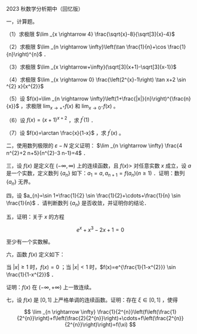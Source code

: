 2023 秋数学分析期中（回忆版）

一，计算题。

（1）求极限 $\lim _{x \rightarrow 4} \frac{\sqrt{x}-8}{\sqrt[3]{x}-4}$

（2）求极限 $\lim _{n \rightarrow \infty}\left(\tan \frac{1}{n}+\cos \frac{1}{n}\right)^{n}$ ．

（3）求极限 $\lim _{x \rightarrow+\infty}(\sqrt[3]{x+1}-\sqrt[3]{x-1})$

（4）求极限 $\lim _{x \rightarrow 0} \frac{\left(2^{x}-1\right) \tan x+2 \sin ^{2} x}{x^{2}}$

（5）设 $f(x)=\lim _{n \rightarrow \infty}\left(1+\frac{|x|}{n}\right)^{\frac{n}{x}}$ ，求极限 $\lim _{x \rightarrow+^{+}} f(x)$ 和 $\lim _{x \rightarrow 0^{-}} f(x)$ 。

（6）设 $f(x)=(x+1)^{x+2}$ ，求 $f^{\prime}(1)$ ．

（7）设 $f(x)=\arctan \frac{x}{1-x}$ ，求 $f^{\prime}(x)$ 。

二，使用数列极限的 $\varepsilon-N$ 定义证明： $\lim _{n \rightarrow \infty} \frac{4 n^{2}+2 n+5}{n^{2}-3 n-1}=4$ ．

三，设 $f(x)$ 是定义在 $(-\infty, \infty)$ 上的连续函数，且 $f(x)>$ 对任意实数 $x$ 成立，设 $a$ 是一个实数，定义数列 $\left\{a_{n}\right\}$ 如下：$a_{1}=a, a_{n+1}=f\left(a_{n}\right)(n \geqslant 1)$ ．证明：数列 $\left\{a_{n}\right\}$ 无界。

四，设 $a_{n}=\sin 1+\frac{1}{2} \sin \frac{1}{2}+\cdots+\frac{1}{n} \sin \frac{1}{n}$ ．请判断数列 $\left\{a_{n}\right\}$ 是否收敛，并证明你的结论．

五，证明：关于 $x$ 的方程

$$
e^{x}+x^{3}-2 x+1=0
$$

至少有一个实数解。

六，函数 $f(x)$ 定义如下：

当 $|x| \geqslant 1$ 时，$f(x)=0$ ；当 $|x|<1$ 时，$f(x)=e^{\frac{1}{1-x^{2}}} \sin \frac{1}{1-x^{2}}$ ．

证明：$f(x)$ 在 $(-\infty,+\infty)$ 上一致连续。

七，设 $f(x)$ 是 $[0,1]$ 上严格单调的连续函数。证明：存在 $\xi \in[0,1]$ ，使得

$$
\lim _{n \rightarrow \infty} \frac{1}{2^{n}}\left(f\left(\frac{1}{2^{n}}\right)+f\left(\frac{2}{2^{n}}\right)+\cdots+f\left(\frac{2^{n}}{2^{n}}\right)\right)=f(\xi)
$$

